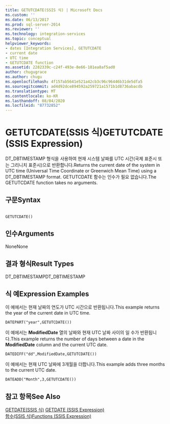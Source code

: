 ```yaml
---
title: GETUTCDATE(SSIS 식) | Microsoft Docs
ms.custom: ''
ms.date: 06/13/2017
ms.prod: sql-server-2014
ms.reviewer: ''
ms.technology: integration-services
ms.topic: conceptual
helpviewer_keywords:
- dates [Integration Services], GETUTCDATE
- current date
- UTC time
- GETUTCDATE function
ms.assetid: 2282339c-c24f-493e-8e66-181ea8af5ad0
author: chugugrace
ms.author: chugu
ms.openlocfilehash: 4f157ab5641e521a42cb3c96c96446b31de5dfa5
ms.sourcegitcommit: ad4d92dce894592a259721a1571b1d8736abacdb
ms.translationtype: MT
ms.contentlocale: ko-KR
ms.lasthandoff: 08/04/2020
ms.locfileid: "87732852"
---
```

# <a name="getutcdate-ssis-expression"></a><span data-ttu-id="7c966-102">GETUTCDATE(SSIS 식)</span><span class="sxs-lookup"><span data-stu-id="7c966-102">GETUTCDATE (SSIS Expression)</span></span>
  <span data-ttu-id="7c966-103">DT_DBTIMESTAMP 형식을 사용하여 현재 시스템 날짜를 UTC 시간(국제 표준시 또는 그리니치 표준시)으로 반환합니다.</span><span class="sxs-lookup"><span data-stu-id="7c966-103">Returns the current date of the system in UTC time (Universal Time Coordinate or Greenwich Mean Time) using a DT_DBTIMESTAMP format.</span></span> <span data-ttu-id="7c966-104">GETUTCDATE 함수는 인수가 필요 없습니다.</span><span class="sxs-lookup"><span data-stu-id="7c966-104">The GETUTCDATE function takes no arguments.</span></span>  
  
## <a name="syntax"></a><span data-ttu-id="7c966-105">구문</span><span class="sxs-lookup"><span data-stu-id="7c966-105">Syntax</span></span>  
  
```  
  
GETUTCDATE()  
```  
  
## <a name="arguments"></a><span data-ttu-id="7c966-106">인수</span><span class="sxs-lookup"><span data-stu-id="7c966-106">Arguments</span></span>  
 <span data-ttu-id="7c966-107">None</span><span class="sxs-lookup"><span data-stu-id="7c966-107">None</span></span>  
  
## <a name="result-types"></a><span data-ttu-id="7c966-108">결과 형식</span><span class="sxs-lookup"><span data-stu-id="7c966-108">Result Types</span></span>  
 <span data-ttu-id="7c966-109">DT_DBTIMESTAMP</span><span class="sxs-lookup"><span data-stu-id="7c966-109">DT_DBTIMESTAMP</span></span>  
  
## <a name="expression-examples"></a><span data-ttu-id="7c966-110">식 예</span><span class="sxs-lookup"><span data-stu-id="7c966-110">Expression Examples</span></span>  
 <span data-ttu-id="7c966-111">이 예에서는 현재 날짜의 연도가 UTC 시간으로 반환됩니다.</span><span class="sxs-lookup"><span data-stu-id="7c966-111">This example returns the year of the current date in UTC time.</span></span>  
  
```  
DATEPART("year",GETUTCDATE())  
```  
  
 <span data-ttu-id="7c966-112">이 예에서는 **ModifiedDate** 열의 날짜와 현재 UTC 날짜 사이의 일 수가 반환됩니다.</span><span class="sxs-lookup"><span data-stu-id="7c966-112">This example returns the number of days between a date in the **ModifiedDate** column and the current UTC date.</span></span>  
  
```  
DATEDIFF("dd",ModifiedDate,GETUTCDATE())  
```  
  
 <span data-ttu-id="7c966-113">이 예에서는 현재 UTC 날짜에 3개월을 더합니다.</span><span class="sxs-lookup"><span data-stu-id="7c966-113">This example adds three months to the current UTC date.</span></span>  
  
```  
DATEADD("Month",3,GETUTCDATE())  
```  
  
## <a name="see-also"></a><span data-ttu-id="7c966-114">참고 항목</span><span class="sxs-lookup"><span data-stu-id="7c966-114">See Also</span></span>  
 <span data-ttu-id="7c966-115">[GETDATE&#40;SSIS 식&#41;](getdate-ssis-expression.md) </span><span class="sxs-lookup"><span data-stu-id="7c966-115">[GETDATE &#40;SSIS Expression&#41;](getdate-ssis-expression.md) </span></span>  
 [<span data-ttu-id="7c966-116">함수&#40;SSIS 식&#41;</span><span class="sxs-lookup"><span data-stu-id="7c966-116">Functions &#40;SSIS Expression&#41;</span></span>](functions-ssis-expression.md)  
  
  
